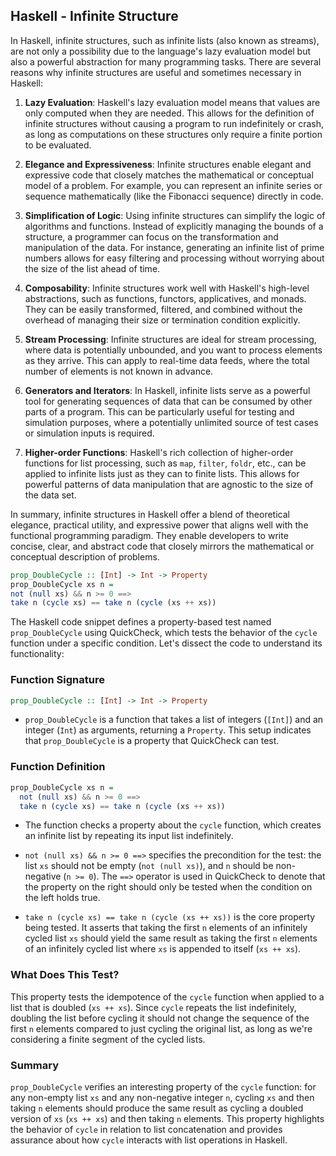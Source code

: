 ## Haskell - Infinite Structure

In Haskell, infinite structures, such as infinite lists (also known as streams), are not only a possibility due to the language's lazy evaluation model but also a powerful abstraction for many programming tasks. There are several reasons why infinite structures are useful and sometimes necessary in Haskell:

1. **Lazy Evaluation**: Haskell's lazy evaluation model means that values are only computed when they are needed. This allows for the definition of infinite structures without causing a program to run indefinitely or crash, as long as computations on these structures only require a finite portion to be evaluated.

2. **Elegance and Expressiveness**: Infinite structures enable elegant and expressive code that closely matches the mathematical or conceptual model of a problem. For example, you can represent an infinite series or sequence mathematically (like the Fibonacci sequence) directly in code.

3. **Simplification of Logic**: Using infinite structures can simplify the logic of algorithms and functions. Instead of explicitly managing the bounds of a structure, a programmer can focus on the transformation and manipulation of the data. For instance, generating an infinite list of prime numbers allows for easy filtering and processing without worrying about the size of the list ahead of time.

4. **Composability**: Infinite structures work well with Haskell's high-level abstractions, such as functions, functors, applicatives, and monads. They can be easily transformed, filtered, and combined without the overhead of managing their size or termination condition explicitly.

5. **Stream Processing**: Infinite structures are ideal for stream processing, where data is potentially unbounded, and you want to process elements as they arrive. This can apply to real-time data feeds, where the total number of elements is not known in advance.

6. **Generators and Iterators**: In Haskell, infinite lists serve as a powerful tool for generating sequences of data that can be consumed by other parts of a program. This can be particularly useful for testing and simulation purposes, where a potentially unlimited source of test cases or simulation inputs is required.

7. **Higher-order Functions**: Haskell's rich collection of higher-order functions for list processing, such as `map`, `filter`, `foldr`, etc., can be applied to infinite lists just as they can to finite lists. This allows for powerful patterns of data manipulation that are agnostic to the size of the data set.

In summary, infinite structures in Haskell offer a blend of theoretical elegance, practical utility, and expressive power that aligns well with the functional programming paradigm. They enable developers to write concise, clear, and abstract code that closely mirrors the mathematical or conceptual description of problems.

```haskell
prop_DoubleCycle :: [Int] -> Int -> Property
prop_DoubleCycle xs n =
not (null xs) && n >= 0 ==>
take n (cycle xs) == take n (cycle (xs ++ xs))
```

The Haskell code snippet defines a property-based test named `prop_DoubleCycle` using QuickCheck, which tests the behavior of the `cycle` function under a specific condition. Let's dissect the code to understand its functionality:

### Function Signature

```haskell
prop_DoubleCycle :: [Int] -> Int -> Property
```
- `prop_DoubleCycle` is a function that takes a list of integers (`[Int]`) and an integer (`Int`) as arguments, returning a `Property`. This setup indicates that `prop_DoubleCycle` is a property that QuickCheck can test.

### Function Definition

```haskell
prop_DoubleCycle xs n =
  not (null xs) && n >= 0 ==>
  take n (cycle xs) == take n (cycle (xs ++ xs))
```

- The function checks a property about the `cycle` function, which creates an infinite list by repeating its input list indefinitely.

- `not (null xs) && n >= 0 ==>` specifies the precondition for the test: the list `xs` should not be empty (`not (null xs)`), and `n` should be non-negative (`n >= 0`). The `==>` operator is used in QuickCheck to denote that the property on the right should only be tested when the condition on the left holds true.

- `take n (cycle xs) == take n (cycle (xs ++ xs))` is the core property being tested. It asserts that taking the first `n` elements of an infinitely cycled list `xs` should yield the same result as taking the first `n` elements of an infinitely cycled list where `xs` is appended to itself (`xs ++ xs`). 

### What Does This Test?

This property tests the idempotence of the `cycle` function when applied to a list that is doubled (`xs ++ xs`). Since `cycle` repeats the list indefinitely, doubling the list before cycling it should not change the sequence of the first `n` elements compared to just cycling the original list, as long as we're considering a finite segment of the cycled lists.

### Summary

`prop_DoubleCycle` verifies an interesting property of the `cycle` function: for any non-empty list `xs` and any non-negative integer `n`, cycling `xs` and then taking `n` elements should produce the same result as cycling a doubled version of `xs` (`xs ++ xs`) and then taking `n` elements. This property highlights the behavior of `cycle` in relation to list concatenation and provides assurance about how `cycle` interacts with list operations in Haskell.
